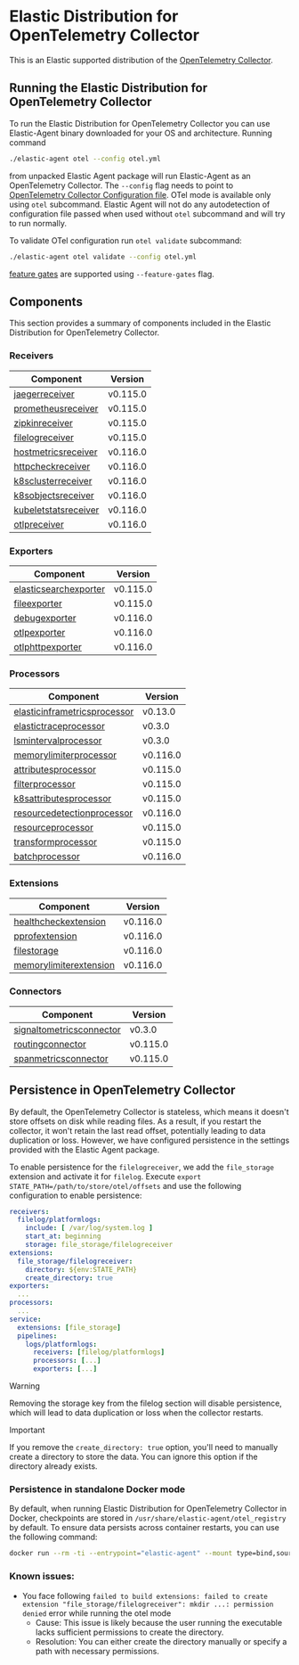 # Elastic Distribution for OpenTelemetry Collector

This is an Elastic supported distribution of the [OpenTelemetry Collector](https://github.com/open-telemetry/opentelemetry-collector).

## Running the Elastic Distribution for OpenTelemetry Collector

To run the Elastic Distribution for OpenTelemetry Collector you can use Elastic-Agent binary downloaded for your OS and architecture.
Running command

```bash
./elastic-agent otel --config otel.yml
```

from unpacked Elastic Agent package will run Elastic-Agent as an OpenTelemetry Collector. The `--config` flag needs to point to [OpenTelemetry Collector Configuration file](https://opentelemetry.io/docs/collector/configuration/). OTel mode is available only using `otel` subcommand. Elastic Agent will not do any autodetection of configuration file passed when used without `otel` subcommand and will try to run normally.

To validate OTel configuration run `otel validate` subcommand:

```bash
./elastic-agent otel validate --config otel.yml
```

[feature gates](https://github.com/open-telemetry/opentelemetry-collector/blob/main/featuregate/README.md#controlling-gates) are supported using `--feature-gates` flag.

## Components

This section provides a summary of components included in the Elastic Distribution for OpenTelemetry Collector.

### Receivers

| Component | Version |
|---|---|
| [jaegerreceiver](https://github.com/open-telemetry/opentelemetry-collector-contrib/blob/receiver/jaegerreceiver/v0.115.0/receiver/jaegerreceiver/README.md) | v0.115.0 |
| [prometheusreceiver](https://github.com/open-telemetry/opentelemetry-collector-contrib/blob/receiver/prometheusreceiver/v0.115.0/receiver/prometheusreceiver/README.md) | v0.115.0 |
| [zipkinreceiver](https://github.com/open-telemetry/opentelemetry-collector-contrib/blob/receiver/zipkinreceiver/v0.115.0/receiver/zipkinreceiver/README.md) | v0.115.0 |
| [filelogreceiver](https://github.com/open-telemetry/opentelemetry-collector-contrib/blob/receiver/filelogreceiver/v0.115.0/receiver/filelogreceiver/README.md) | v0.115.0 |
| [hostmetricsreceiver](https://github.com/open-telemetry/opentelemetry-collector-contrib/blob/receiver/hostmetricsreceiver/v0.116.0/receiver/hostmetricsreceiver/README.md) | v0.116.0 |
| [httpcheckreceiver](https://github.com/open-telemetry/opentelemetry-collector-contrib/blob/receiver/httpcheckreceiver/v0.116.0/receiver/httpcheckreceiver/README.md) | v0.116.0 |
| [k8sclusterreceiver](https://github.com/open-telemetry/opentelemetry-collector-contrib/blob/receiver/k8sclusterreceiver/v0.116.0/receiver/k8sclusterreceiver/README.md) | v0.116.0 |
| [k8sobjectsreceiver](https://github.com/open-telemetry/opentelemetry-collector-contrib/blob/receiver/k8sobjectsreceiver/v0.116.0/receiver/k8sobjectsreceiver/README.md) | v0.116.0 |
| [kubeletstatsreceiver](https://github.com/open-telemetry/opentelemetry-collector-contrib/blob/receiver/kubeletstatsreceiver/v0.116.0/receiver/kubeletstatsreceiver/README.md) | v0.116.0 |
| [otlpreceiver](https://github.com/open-telemetry/opentelemetry-collector/blob/receiver/otlpreceiver/v0.116.0/receiver/otlpreceiver/README.md) | v0.116.0 |

### Exporters

| Component | Version |
|---|---|
| [elasticsearchexporter](https://github.com/open-telemetry/opentelemetry-collector-contrib/blob/exporter/elasticsearchexporter/v0.115.0/exporter/elasticsearchexporter/README.md) | v0.115.0 |
| [fileexporter](https://github.com/open-telemetry/opentelemetry-collector-contrib/blob/exporter/fileexporter/v0.115.0/exporter/fileexporter/README.md) | v0.115.0 |
| [debugexporter](https://github.com/open-telemetry/opentelemetry-collector/blob/exporter/debugexporter/v0.116.0/exporter/debugexporter/README.md) | v0.116.0 |
| [otlpexporter](https://github.com/open-telemetry/opentelemetry-collector/blob/exporter/otlpexporter/v0.116.0/exporter/otlpexporter/README.md) | v0.116.0 |
| [otlphttpexporter](https://github.com/open-telemetry/opentelemetry-collector/blob/exporter/otlphttpexporter/v0.116.0/exporter/otlphttpexporter/README.md) | v0.116.0 |

### Processors

| Component | Version |
|---|---|
| [elasticinframetricsprocessor](https://github.com/elastic/opentelemetry-collector-components/blob/processor/elasticinframetricsprocessor/v0.13.0/processor/elasticinframetricsprocessor/README.md) | v0.13.0 |
| [elastictraceprocessor](https://github.com/elastic/opentelemetry-collector-components/blob/processor/elastictraceprocessor/v0.3.0/processor/elastictraceprocessor/README.md) | v0.3.0 |
| [lsmintervalprocessor](https://github.com/elastic/opentelemetry-collector-components/blob/processor/lsmintervalprocessor/v0.3.0/processor/lsmintervalprocessor/README.md) | v0.3.0 |
| [memorylimiterprocessor](https://github.com/open-telemetry/opentelemetry-collector/blob/processor/memorylimiterprocessor/v0.116.0/processor/memorylimiterprocessor/README.md) | v0.116.0 |
| [attributesprocessor](https://github.com/open-telemetry/opentelemetry-collector-contrib/blob/processor/attributesprocessor/v0.115.0/processor/attributesprocessor/README.md) | v0.115.0 |
| [filterprocessor](https://github.com/open-telemetry/opentelemetry-collector-contrib/blob/processor/filterprocessor/v0.115.0/processor/filterprocessor/README.md) | v0.115.0 |
| [k8sattributesprocessor](https://github.com/open-telemetry/opentelemetry-collector-contrib/blob/processor/k8sattributesprocessor/v0.115.0/processor/k8sattributesprocessor/README.md) | v0.115.0 |
| [resourcedetectionprocessor](https://github.com/open-telemetry/opentelemetry-collector-contrib/blob/processor/resourcedetectionprocessor/v0.116.0/processor/resourcedetectionprocessor/README.md) | v0.116.0 |
| [resourceprocessor](https://github.com/open-telemetry/opentelemetry-collector-contrib/blob/processor/resourceprocessor/v0.115.0/processor/resourceprocessor/README.md) | v0.115.0 |
| [transformprocessor](https://github.com/open-telemetry/opentelemetry-collector-contrib/blob/processor/transformprocessor/v0.115.0/processor/transformprocessor/README.md) | v0.115.0 |
| [batchprocessor](https://github.com/open-telemetry/opentelemetry-collector/blob/processor/batchprocessor/v0.116.0/processor/batchprocessor/README.md) | v0.116.0 |

### Extensions

| Component | Version |
|---|---|
| [healthcheckextension](https://github.com/open-telemetry/opentelemetry-collector-contrib/blob/extension/healthcheckextension/v0.116.0/extension/healthcheckextension/README.md) | v0.116.0 |
| [pprofextension](https://github.com/open-telemetry/opentelemetry-collector-contrib/blob/extension/pprofextension/v0.116.0/extension/pprofextension/README.md) | v0.116.0 |
| [filestorage](https://github.com/open-telemetry/opentelemetry-collector-contrib/blob/extension/storage/filestorage/v0.116.0/extension/storage/filestorage/README.md) | v0.116.0 |
| [memorylimiterextension](https://github.com/open-telemetry/opentelemetry-collector/blob/extension/memorylimiterextension/v0.116.0/extension/memorylimiterextension/README.md) | v0.116.0 |

### Connectors

| Component | Version |
|---|---|
| [signaltometricsconnector](https://github.com/elastic/opentelemetry-collector-components/blob/connector/signaltometricsconnector/v0.3.0/connector/signaltometricsconnector/README.md) | v0.3.0 |
| [routingconnector](https://github.com/open-telemetry/opentelemetry-collector-contrib/blob/connector/routingconnector/v0.115.0/connector/routingconnector/README.md) | v0.115.0 |
| [spanmetricsconnector](https://github.com/open-telemetry/opentelemetry-collector-contrib/blob/connector/spanmetricsconnector/v0.115.0/connector/spanmetricsconnector/README.md) | v0.115.0 |
## Persistence in OpenTelemetry Collector

By default, the OpenTelemetry Collector is stateless, which means it doesn't store offsets on disk while reading files. As a result, if you restart the collector, it won't retain the last read offset, potentially leading to data duplication or loss. However, we have configured persistence in the settings provided with the Elastic Agent package. 

To enable persistence for the `filelogreceiver`, we add the `file_storage` extension and activate it for `filelog`. 
Execute `export STATE_PATH=/path/to/store/otel/offsets` and use the following configuration to enable persistence:

```yaml
receivers:
  filelog/platformlogs:
    include: [ /var/log/system.log ]
    start_at: beginning
    storage: file_storage/filelogreceiver
extensions:
  file_storage/filelogreceiver:
    directory: ${env:STATE_PATH}
    create_directory: true
exporters:
  ...
processors:
  ...
service:
  extensions: [file_storage]
  pipelines:
    logs/platformlogs:
      receivers: [filelog/platformlogs]
      processors: [...]
      exporters: [...]
```

> [!WARNING]  
Removing the storage key from the filelog section will disable persistence, which will lead to data duplication or loss when the collector restarts.

> [!IMPORTANT]  
If you remove the `create_directory: true` option, you'll need to manually create a directory to store the data. You can ignore this option if the directory already exists.

### Persistence in standalone Docker mode

By default, when running Elastic Distribution for OpenTelemetry Collector in Docker, checkpoints are stored in `/usr/share/elastic-agent/otel_registry` by default. To ensure data persists across container restarts, you can use the following command:

```bash
docker run --rm -ti --entrypoint="elastic-agent" --mount type=bind,source=/path/on/host,target=/usr/share/elastic-agent/otel_registry  docker.elastic.co/beats/elastic-agent:9.0.0-SNAPSHOT otel
```

### Known issues:
-  You face following `failed to build extensions: failed to create extension "file_storage/filelogreceiver": mkdir ...: permission denied` error while running the otel mode
	- Cause: This issue is likely because the user running the executable lacks sufficient permissions to create the directory.
	- Resolution: You can either create the directory manually or specify a path with necessary permissions.
